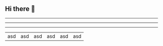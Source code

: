 ## Hi there 👋

<table>
  <hr>
    <td>asd</td>
  <td>asd</td>
  </hr>
    <hr>
    <td>asd</td>
  <td>asd</td>
  </hr>
    <hr>
    <td>asd</td>
  <td>asd</td>
  </hr>
</table>

<!--
**allrun123/allrun123** is a ✨ _special_ ✨ repository because its `README.md` (this file) appears on your GitHub profile.


Here are some ideas to get you started:

- 🔭 I’m currently working on ...
- 🌱 I’m currently learning ...
- 👯 I’m looking to collaborate on ...
- 🤔 I’m looking for help with ...
- 💬 Ask me about ...
- 📫 How to reach me: ...
- 😄 Pronouns: ...
- ⚡ Fun fact: ...
-->
